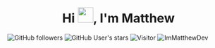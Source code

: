 
<h1 align="center">Hi <img src="https://media.giphy.com/media/hvRJCLFzcasrR4ia7z/giphy.gif" width="35">, I'm Matthew</h1>

![GitHub followers](https://img.shields.io/github/followers/ImMatthewDev?style=social) ![GitHub User's stars](https://img.shields.io/github/stars/ImMatthewDev?style=social) ![Visitor](https://visitor-badge.laobi.icu/badge?page_id=ImMatthewDev.repoName) <img src="https://komarev.com/ghpvc/?username=ImMatthewDev" alt="ImMatthewDev" />
